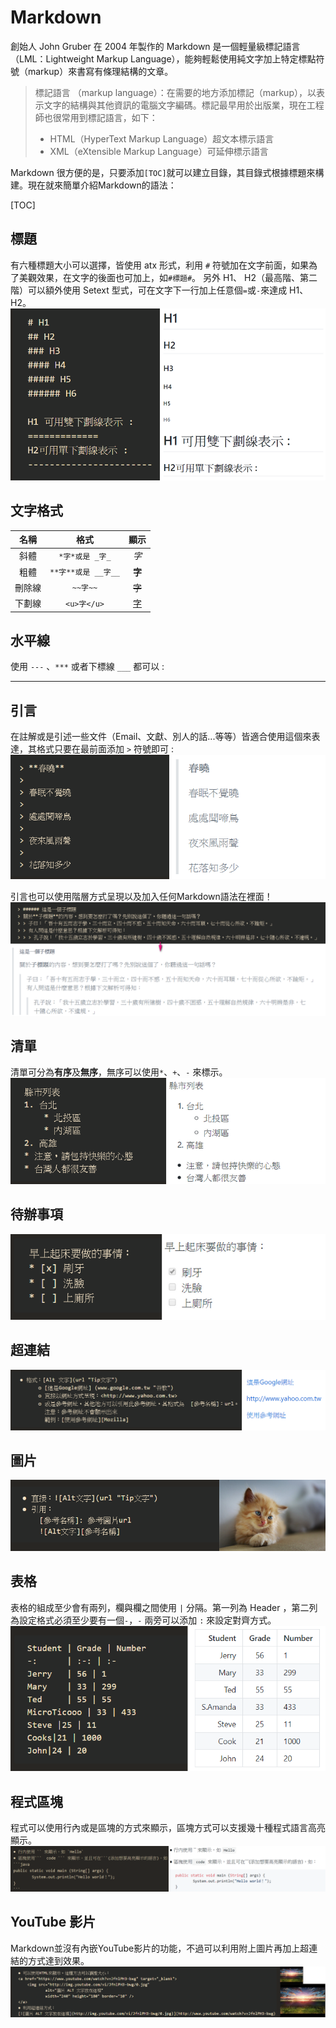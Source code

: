 Markdown
===========================
創始人 John Gruber 在 2004 年製作的 Markdown 是一個輕量級標記語言（LML：Lightweight Markup Language），能夠輕鬆使用純文字加上特定標點符號（markup）來書寫有條理結構的文章。

> 標記語言 （markup language）：在需要的地方添加標記（markup），以表示文字的結構與其他資訊的電腦文字編碼。標記最早用於出版業，現在工程師也很常用到標記語言，如下：
> * HTML（HyperText Markup Language）超文本標示語言
> * XML（eXtensible Markup Language）可延伸標示語言

Markdown 很方便的是，只要添加`[TOC]`就可以建立目錄，其目錄式根據標題來構建。現在就來簡單介紹Markdown的語法：

[TOC]

## 標題
有六種標題大小可以選擇，皆使用 atx 形式，利用 `#` 符號加在文字前面，如果為了美觀效果，在文字的後面也可加上，如`#標題#`。
另外 H1、 H2（最高階、第二階）可以額外使用 Setext 型式，可在文字下一行加上任意個`=`或`-`來達成 H1、H2。
![001.png](/5_Other/Markdown/001.png "001.png")


## 文字格式
名稱    | 格式                 | 顯示
:---:     | :---:                 | :---:
斜體     | `*字*或是 _字_`     | _字_
粗體    |`**字**或是 __字__` | **字**
刪除線 |`~~字~~`         | ~~字~~
下劃線 |`<u>字</u>`    | <u>字</u>

## 水平線
使用 `---`  、`***` 或者下標線 `___` 都可以 : 
***

## 引言
在註解或是引述一些文件（Email、文獻、別人的話...等等）皆適合使用這個來表達，其格式只要在最前面添加 `>` 符號即可 :
![002.png](/5_Other/Markdown/002.png "002.png")

引言也可以使用階層方式呈現以及加入任何Markdown語法在裡面！
![003.png](/5_Other/Markdown/003.png "003.png")

## 清單
清單可分為**有序**及**無序**，無序可以使用`*`、`+`、`-` 來標示。
![004.png](/5_Other/Markdown/004.png "004.png")


## 待辦事項
![005.png](/5_Other/Markdown/005.png "005.png")


## 超連結
![006.png](/5_Other/Markdown/006.png "006.png")


## 圖片
![007.png](/5_Other/Markdown/007.png "007.png")


## 表格
表格的組成至少會有兩列，欄與欄之間使用 `|` 分隔。第一列為 Header ，第二列為設定格式必須至少要有一個`-`，`-` 兩旁可以添加 `:` 來設定對齊方式。
![008.png](/5_Other/Markdown/008.png "008.png")



## 程式區塊
程式可以使用行內或是區塊的方式來顯示，區塊方式可以支援幾十種程式語言高亮顯示。
![009.png](/5_Other/Markdown/009.png "009.png")


## YouTube 影片
Markdown並沒有內嵌YouTube影片的功能，不過可以利用附上圖片再加上超連結的方式達到效果。
![010.png](/5_Other/Markdown/010.png "010.png")



